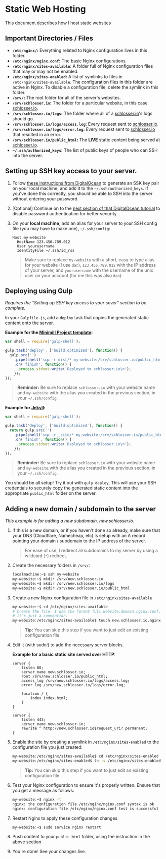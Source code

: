 # Static Web Hosting
This document describes how I host static websites 

## Important Directories / Files

- **`/etc/nginx/`:** Everything related to Nginx configuration lives in this folder.
- **`/etc/nginx/nginx.conf`:** The basic Nginx configurations.
- **`/etc/nginx/sites-available`:** A folder full of Nginx configuration files that may or may not be enabled.
- **`/etc/nginx/sites-enabled`:** A list of symlinks to files in `/etc/nginx/sites-available`.  The configuration files in this folder are active in Nginx.  To disable a configuration file, delete the symlink in this folder.
- **`/srv/`:** The root folder for all of the server's websites.
- **`/srv/schlosser.io`:** The folder for a particular website, in this case [schlosser.io][schlosser].
- **`/srv/schlosser.io/logs`:** The folder where all of a [schlosser.io][schlosser]'s logs should go.
- **`/srv/schlosser.io/logs/access.log`:** Every request sent to [schlosser.io][schlosser].
- **`/srv/schlosser.io/logs/error.log`:** Every request sent to [schlosser.io][schlosser] that resulted in an error.
- **`/srv/schlosser.io/public_html`:** The **LIVE** static content being served at [schlosser.io][schlosser].
- **`~/.ssh/authorized_keys`:** The list of public keys of people who can SSH into the server.

## Setting up SSH key access to your server.

1. Follow [these instructions from DigitalOcean](https://www.digitalocean.com/community/tutorials/initial-server-setup-with-ubuntu-16-04#step-four-—-add-public-key-authentication-(recommended)) to generate an SSK key pair on your local machine, and add it to the `~/.ssh/authorized_keys`. If you've done this correctly, you should be able to SSH into the server without entering your password.

2. [Optional] Continue on to the [next section of that DigitalOcean tutorial](https://www.digitalocean.com/community/tutorials/initial-server-setup-with-ubuntu-16-04#step-five-—-disable-password-authentication-(recommended)) to disable password authentication for better security.

3. On your **local machine**, add an alias for your server to your SSH config file (you may have to make one), `~/.ssh/config`:

    ```
    Host my-website
      HostName 123.456.789.012
      User yourusername
      IdentityFile ~/.ssh/id_rsa
    ```

    > Make sure to replace `my-website` with a short, easy to type alias for your website (I use `dan`), `123.456.789.012` with the IP address of your server, and `yourusername` with the username of the unix user on your account (for me this was also `dan`).

## Deploying using Gulp

_Requires the "Setting up SSH key access to your sever" section to be complete._

In your `Gulpfile.js`, add a `deploy` task that copies the generated static content onto the server.

**Example for the [Minimill Project template](https://github.com/minimill/project-template):**

```js
var shell = require('gulp-shell');

gulp.task('deploy', ['build:optimized'], function() {
  gulp.src('')
    .pipe(shell('scp -r dist/* my-website:/srv/schlosser.io/public_html/'))
    .on('finish', function() {
      process.stdout.write('Deployed to schlosser.io\n');
    });
});
```

> **Reminder:** Be sure to replace `schlosser.io` with your website name and `my-website` with the alias you created in the previous section, in your `~/.ssh/config`.

**Example for [Jekyll](https://github.com/minimill/project-template/tree/jekyll):**

```js
var shell = require('gulp-shell');

gulp.task('deploy', ['build:optimized'], function() {
  return gulp.src('')
    .pipe(shell('scp -r _site/* my-website:/srv/schlosser.io/public_html/'))
    .on('finish', function() {
      process.stdout.write('Deployed to schlosser.io\n');
    });
});
```

> **Reminder:** Be sure to replace `schlosser.io` with your website name and `my-website` with the alias you created in the previous section, in your `~/.ssh/config`.

You should be all setup!  Try it out with `gulp deploy`.  This will use your SSH credentials to securely copy the generated static content into the appropriate `public_html` folder on the server.

## Adding a new domain / subdomain to the server

_This example is for adding a new subdomain, new.schlosser.io._

1. If this is a new domain, or if you haven't done so already, make sure that your DNS (Cloudflare, Namecheap, etc) is setup with an A record pointing your domain / subdomain to the IP address of the server.  

    > For ease of use, I redirect all subdomains to my server by using a wildcard (`*`) redirect.

2. Create the necessary folders in `/srv/`:

    ```bash
    localmachine:~$ ssh my-website
    my-website:~$ mkdir /srv/new.schlosser.io
    my-website:~$ mkdir /srv/new.schlosser.io/logs
    my-website:~$ mkdir /srv/new.schlosser.io/public_html
    ```

3. Create a new Nginx configuration file in `/etc/nginx/sites-available`
    
    ```bash
    my-website:~$ cd /etc/nginx/sites-available
    # Create the file. I use the format full.website.domain.nginx.conf, but
    # it's just a convention.
    my-website:/etc/nginx/sites-available$ touch new.schlosser.io.nginx.conf
    ```

    > **Tip:** You can skip this step if you want to just edit an existing configuration file.

4. Edit it (with sudo!) to add the necessary server blocks.

    **Example for a basic static site served over HTTP:**
    ```nginx
    server {
        listen 80;
        server_name new.schlosser.io;
        root /srv/new.schlosser.io/public_html;
        access_log /srv/new.schlosser.io/logs/access.log;
        error_log /srv/new.schlosser.io/logs/error.log;

        location / {
            index index.html;
        }
    }

    server {
        listen 443;
        server_name new.schlosser.io;
        rewrite ^ http://new.schlosser.io$request_uri? permanent;
    }
    ```

5. Enable the site by creating a symlink in `/etc/nginx/sites-enabled` to the configuration file you just created:

    ```bash
    my-website:/etc/nginx/sites-available$ cd /etc/nginx/sites-enabled
    my-website:/etc/nginx/sites-enabled$ ln -s /etc/nginx/sites-enabled/new.schlosser.io.nginx.conf new.schlosser.io.nginx.conf 
    ```

    > **Tip:** You can skip this step if you want to just edit an existing configuration file.

6. Test your Nginx configuration to ensure it's properly written. Ensure that you get a message as follows: 

    ```bash
    my-website:~$ nginx -t 
    nginx: the configuration file /etc/nginx/nginx.conf syntax is ok
    nginx: configuration file /etc/nginx/nginx.conf test is successful
    ```

7. Restart Nginx to apply these configuration changes.

    ```bash
    my-website:~$ sudo service nginx restart
    ```

8. Push content to your `public_html` folder, using the instruction in the above section

9. You're done! See your changes live.


[schlosser]: https://schlosser.io
